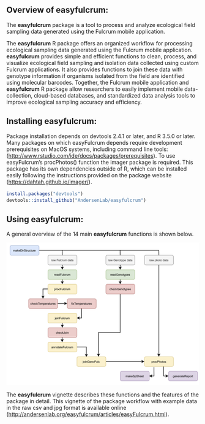 ## Overview of easyfulcrum:

The **easyfulcrum** package is a tool to process and analyze ecological field sampling data generated using the Fulcrum mobile application.<br>

The **easyfulcrum** R package offers an organized workflow for processing ecological sampling data generated using the Fulcrum mobile application. **easyfulcrum** provides simple and efficient functions to clean, process, and visualize ecological field sampling and isolation data collected using custom Fulcrum applications. It also provides functions to join these data with genotype information if organisms isolated from the field are identified using molecular barcodes. Together, the Fulcrum mobile application and **easyfulcrum** R package allow researchers to easily implement mobile data-collection, cloud-based databases, and standardized data analysis tools to improve ecological sampling accuracy and efficiency.<br>

## Installing easyfulcrum:

Package installation depends on devtools 2.4.1 or later, and R 3.5.0 or later. Many packages on which easyFulcrum depends require development prerequisites on MacOS systems, including command line tools: (http://www.rstudio.com/ide/docs/packages/prerequisites). To use easyFulcrum’s procPhotos() function the imager package is required. This package has its own dependencies outside of R, which can be installed easily following the instructions provided on the package website (https://dahtah.github.io/imager/). 

```r
install.packages("devtools")
devtools::install_github("AndersenLab/easyfulcrum")
```

## Using easyfulcrum:

A general overview of the 14 main **easyfulcrum** functions is shown below.

![Project workflow simple](https://github.com/AndersenLab/easyfulcrum/blob/main/docs/reference/figures/easyfulcrum_overview.jpg)

The **easyfulcrum** vignette describes these functions and the features of the package in detail. This vignette of the package workflow with example data in the raw csv and jpg format is available online (http://andersenlab.org/easyfulcrum/articles/easyFulcrum.html).
